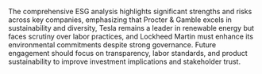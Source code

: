 The comprehensive ESG analysis highlights significant strengths and risks across key companies, emphasizing that Procter & Gamble excels in sustainability and diversity, Tesla remains a leader in renewable energy but faces scrutiny over labor practices, and Lockheed Martin must enhance its environmental commitments despite strong governance. Future engagement should focus on transparency, labor standards, and product sustainability to improve investment implications and stakeholder trust.